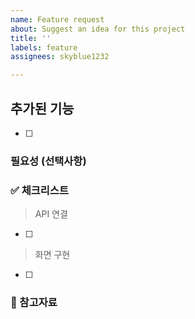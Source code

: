```yaml
---
name: Feature request
about: Suggest an idea for this project
title: ''
labels: feature
assignees: skyblue1232

---
```


## 추가된 기능
<!-- 추가하고 싶은 기능에 대해 작성해주세요. -->
- [ ]

### 필요성 (선택사항) 
<!-- 이 기능이 필요한 이유를 설명해주세요. -->

### ✅ 체크리스트
<!-- 추가된 기능에 대해 구체적으로 작성해주세요. -->
> API 연결
- [ ]
> 화면 구현
- [ ]

### 📸 참고자료
<!-- 관련된 자료나 레퍼런스를 첨부해주세요. -->
